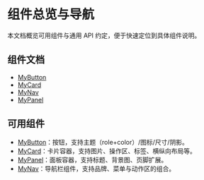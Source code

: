 # 组件总览与导航

本文档概览可用组件与通用 API 约定，便于快速定位到具体组件说明。

## 组件文档

- [MyButton](./MyButton.md)
- [MyCard](./MyCard.md)
- [MyNav](./MyNav.md)
- [MyPanel](./MyPanel.md)

## 可用组件

- [MyButton](./MyButton.md)：按钮，支持主题（role+color）/图标/尺寸/阴影。
- [MyCard](./MyCard.md)：卡片容器，支持图片、操作区、标签、横纵向布局等。
- [MyPanel](./MyPanel.md)：面板容器，支持标题、背景图、页脚扩展。
- [MyNav](./MyNav.md)：导航栏组件，支持品牌、菜单与动作区的组合。

